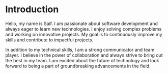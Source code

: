 # Introduction
Hello, my name is Saif. I am passionate about software development and always eager to learn new technologies. I enjoy solving complex problems and working on innovative projects. My goal is to continuously improve my skills and contribute to impactful projects.

In addition to my technical skills, I am a strong communicator and team player. I believe in the power of collaboration and always strive to bring out the best in my team. I am excited about the future of technology and look forward to being a part of groundbreaking advancements in the field.

